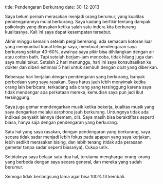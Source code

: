 title: Pendengaran Berkurang
date: 30-12-2013

Saya belum pernah merasakan menjadi orang berumur, yang kualitas pendengarannya mulai berkurang. Saya kadang berfikir tentang dampak psikologis yang dirasakan ketika salah satu indera kita berkurang kualitasnya. Kali ini saya dapat kesempatan tersebut.

Akhir minggu kemarin setelah pergi berenang, ada semacam kotoran luar yang menyumbat kanal telinga saya, membuat pendengaran saya berkurang sekitar 40-60%, awalnya saya pikir bisa dihilangkan dengan air atau cotton bath. Tapi setelah berjam-jam mencoba, tidak hilang juga dan saya mulai takut. Setelah 2 hari menunggu, hari ini saya konsultasikan ke dokter dan diberi estimasi 5 hari untuk sembuh dengan obat yang diberikan.

Beberapa hari berjalan dengan pendengaran yang berkurang, banyak perbedaan yang saya rasakan. Saya harus jauh lebih menyimak ketika orang lain berbicara, terkadang ada orang yang tersinggung karena saya tidak mendengar apa perkataan mereka, kemudian saya pun jadi ikut tersinggung.

Saya juga gemar mendengarkan musik ketika bekerja, kualitas musik yang saya dengarkan melalui earphone jauh berkurang. Untungnya tidak ada indikasi penyakit lainnya (demam, dll). Saya masih bisa beraktifitas seperti biasa, hanya saja dengan pendengaran yang berkurang.

Satu hal yang saya rasakan, dengan pendengaran yang berkurang, saya secara tidak sadar menjadi lebih fokus pada apapun yang saya kerjakan, lebih sedikit merasakan bising, dan lebih tenang (tidak ada perasaan gemetar tanpa sadar seperti biasanya). Cukup unik.

Setidaknya saya belajar satu dua hal, terutama menghargai orang-orang yang berbeda dengan saya secara general, dan mereka yang sudah berumur.

Semoga tidak berlangsung lama agar bisa 100% fit kembali.
